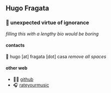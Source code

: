## Hugo Fragata

### 🤙 unexpected virtue of ignorance

_filling this with a lengthy bio would be boring_

#### contacts

📧 hugo [at] fragata [dot] casa _remove all spaces_

#### other web 

* 👨‍💻 [github](https://github.com/hugofragata)
* 🎧 [rateyourmusic](https://rateyourmusic.com/~hmmmm)

